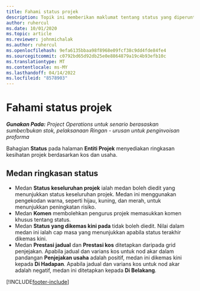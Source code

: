 ```yaml
---
title: Fahami status projek
description: Topik ini memberikan maklumat tentang status yang diperuntukkan kepada projek dalam Dynamics 365 Project Operations.
author: ruhercul
ms.date: 10/01/2020
ms.topic: article
ms.reviewer: johnmichalak
ms.author: ruhercul
ms.openlocfilehash: 9efa6135bbaa98f8968e09fcf38c9dd4fde84fe4
ms.sourcegitcommit: c0792bd65d92db25e0e8864879a19c4b93efb10c
ms.translationtype: MT
ms.contentlocale: ms-MY
ms.lasthandoff: 04/14/2022
ms.locfileid: "8578903"
---
```

# <a name="understand-project-status"></a>Fahami status projek

_**Gunakan Pada:** Project Operations untuk senario berasaskan sumber/bukan stok, pelaksanaan Ringan - urusan untuk penginvoisan proforma_


Bahagian **Status** pada halaman **Entiti Projek** menyediakan ringkasan kesihatan projek berdasarkan kos dan usaha.


## <a name="status-summary-fields"></a>Medan ringkasan status

- Medan **Status keseluruhan projek** ialah medan boleh diedit yang menunjukkan status keseluruhan projek. Medan ini menggunakan pengekodan warna, seperti hijau, kuning, dan merah, untuk menunjukkan peningkatan risiko. 
- Medan **Komen** membolehkan pengurus projek memasukkan komen khusus tentang status. 
- Medan **Status yang dikemas kini pada** tidak boleh diedit. Nilai dalam medan ini ialah cap masa yang menunjukkan apabila status terakhir dikemas kini.
- Medan **Prestasi jadual** dan **Prestasi kos** ditetapkan daripada grid penjejakan. Apabila jadual dan varians kos untuk nod akar dalam pandangan **Penjejakan usaha** adalah positif, medan ini dikemas kini kepada **Di Hadapan**. Apabila jadual dan varians kos untuk nod akar adalah negatif, medan ini ditetapkan kepada **Di Belakang**.


[!INCLUDE[footer-include](../includes/footer-banner.md)]
